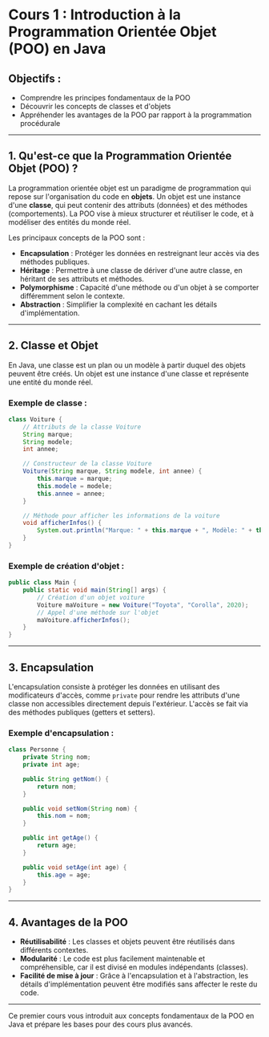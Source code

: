 
# Cours 1 : Introduction à la Programmation Orientée Objet (POO) en Java

## Objectifs :
- Comprendre les principes fondamentaux de la POO
- Découvrir les concepts de classes et d'objets
- Appréhender les avantages de la POO par rapport à la programmation procédurale

---

## 1. Qu'est-ce que la Programmation Orientée Objet (POO) ?
La programmation orientée objet est un paradigme de programmation qui repose sur l'organisation du code en **objets**. Un objet est une instance d'une **classe**, qui peut contenir des attributs (données) et des méthodes (comportements). La POO vise à mieux structurer et réutiliser le code, et à modéliser des entités du monde réel.

Les principaux concepts de la POO sont :
- **Encapsulation** : Protéger les données en restreignant leur accès via des méthodes publiques.
- **Héritage** : Permettre à une classe de dériver d'une autre classe, en héritant de ses attributs et méthodes.
- **Polymorphisme** : Capacité d'une méthode ou d'un objet à se comporter différemment selon le contexte.
- **Abstraction** : Simplifier la complexité en cachant les détails d'implémentation.

---

## 2. Classe et Objet
En Java, une classe est un plan ou un modèle à partir duquel des objets peuvent être créés. Un objet est une instance d'une classe et représente une entité du monde réel.

### Exemple de classe :
```java
class Voiture {
    // Attributs de la classe Voiture
    String marque;
    String modele;
    int annee;

    // Constructeur de la classe Voiture
    Voiture(String marque, String modele, int annee) {
        this.marque = marque;
        this.modele = modele;
        this.annee = annee;
    }

    // Méthode pour afficher les informations de la voiture
    void afficherInfos() {
        System.out.println("Marque: " + this.marque + ", Modèle: " + this.modele + ", Année: " + this.annee);
    }
}
```

### Exemple de création d'objet :
```java
public class Main {
    public static void main(String[] args) {
        // Création d'un objet voiture
        Voiture maVoiture = new Voiture("Toyota", "Corolla", 2020);
        // Appel d'une méthode sur l'objet
        maVoiture.afficherInfos();
    }
}
```

---

## 3. Encapsulation
L'encapsulation consiste à protéger les données en utilisant des modificateurs d'accès, comme `private` pour rendre les attributs d'une classe non accessibles directement depuis l'extérieur. L'accès se fait via des méthodes publiques (getters et setters).

### Exemple d'encapsulation :
```java
class Personne {
    private String nom;
    private int age;

    public String getNom() {
        return nom;
    }

    public void setNom(String nom) {
        this.nom = nom;
    }

    public int getAge() {
        return age;
    }

    public void setAge(int age) {
        this.age = age;
    }
}
```

---

## 4. Avantages de la POO
- **Réutilisabilité** : Les classes et objets peuvent être réutilisés dans différents contextes.
- **Modularité** : Le code est plus facilement maintenable et compréhensible, car il est divisé en modules indépendants (classes).
- **Facilité de mise à jour** : Grâce à l'encapsulation et à l'abstraction, les détails d'implémentation peuvent être modifiés sans affecter le reste du code.

---

Ce premier cours vous introduit aux concepts fondamentaux de la POO en Java et prépare les bases pour des cours plus avancés.
